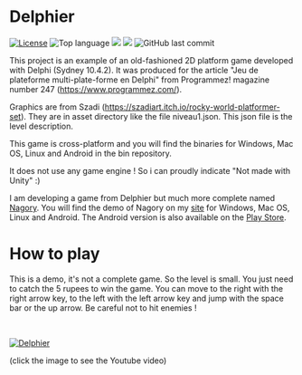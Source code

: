 # Delphier
[![License](https://img.shields.io/badge/License-MIT-green.svg)](https://opensource.org/licenses/MIT)
![Top language](https://img.shields.io/github/languages/top/gbegreg/Delphier)
[![](https://tokei.rs/b1/github/gbegreg/MapReduce?category=code)](https://github.com//gbegreg/Delphier)
[![](https://tokei.rs/b1/github/gbegreg/MapReduce?category=files)](https://github.com//gbegreg/Delphier)
![GitHub last commit](https://img.shields.io/github/last-commit/gbegreg/Delphier)
  
 This project is an example of an old-fashioned 2D platform game developed with Delphi (Sydney 10.4.2). It was produced for the article "Jeu de plateforme
 multi-plate-forme en Delphi" from Programmez! magazine number 247 (https://www.programmez.com/).
 
 Graphics are from Szadi (https://szadiart.itch.io/rocky-world-platformer-set). They are in asset directory like the file niveau1.json. This json file is the level  description.
  
 This game is cross-platform and you will find the binaries for Windows, Mac OS, Linux and Android in the bin repository.
  
 It does not use any game engine ! So i can proudly indicate "Not made with Unity" :) 

 I am developing a game from Delphier but much more complete named <a href="https://www.gbesoft.fr/jeux.php#nagory">Nagory</a>. You will find the demo of Nagory on my <a href="https://www.gbesoft.fr/jeux.php#nagory">site</a> for Windows, Mac OS, Linux and Android.
 The Android version is also available on the <a href="https://play.google.com/store/apps/details?id=fr.gbesoft.NagoryDemo">Play Store</a>.
 
# How to play
 This is a demo, it's not a complete game. So the level is small.
 You just need to catch the 5 rupees to win the game. You can move to the right with the right arrow key, to the left with the left arrow key and jump with the space bar or the up arrow. Be careful not to hit enemies !

 <br>
 
 [![Delphier](http://img.youtube.com/vi/tzEazG-MmzQ/0.jpg)](https://www.youtube.com/watch?v=tzEazG-MmzQ)

(click the image to see the Youtube video)
